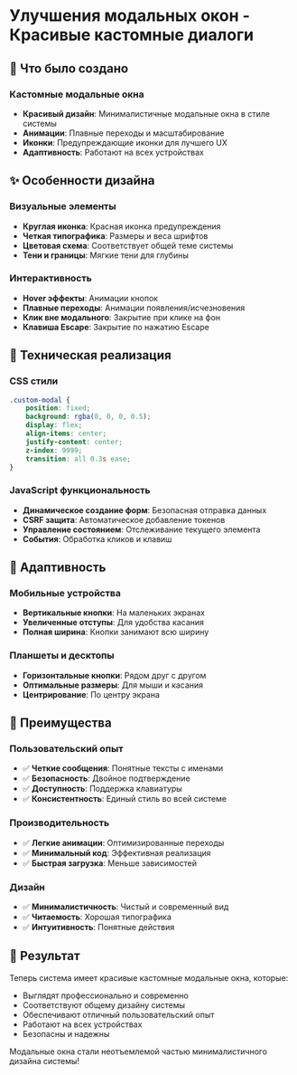 # Улучшения модальных окон - Красивые кастомные диалоги

## 🎨 Что было создано

### Кастомные модальные окна
- **Красивый дизайн**: Минималистичные модальные окна в стиле системы
- **Анимации**: Плавные переходы и масштабирование
- **Иконки**: Предупреждающие иконки для лучшего UX
- **Адаптивность**: Работают на всех устройствах

## ✨ Особенности дизайна

### Визуальные элементы
- **Круглая иконка**: Красная иконка предупреждения
- **Четкая типографика**: Размеры и веса шрифтов
- **Цветовая схема**: Соответствует общей теме системы
- **Тени и границы**: Мягкие тени для глубины

### Интерактивность
- **Hover эффекты**: Анимации кнопок
- **Плавные переходы**: Анимации появления/исчезновения
- **Клик вне модального**: Закрытие при клике на фон
- **Клавиша Escape**: Закрытие по нажатию Escape

## 🔧 Техническая реализация

### CSS стили
```css
.custom-modal {
    position: fixed;
    background: rgba(0, 0, 0, 0.5);
    display: flex;
    align-items: center;
    justify-content: center;
    z-index: 9999;
    transition: all 0.3s ease;
}
```

### JavaScript функциональность
- **Динамическое создание форм**: Безопасная отправка данных
- **CSRF защита**: Автоматическое добавление токенов
- **Управление состоянием**: Отслеживание текущего элемента
- **События**: Обработка кликов и клавиш

## 📱 Адаптивность

### Мобильные устройства
- **Вертикальные кнопки**: На маленьких экранах
- **Увеличенные отступы**: Для удобства касания
- **Полная ширина**: Кнопки занимают всю ширину

### Планшеты и десктопы
- **Горизонтальные кнопки**: Рядом друг с другом
- **Оптимальные размеры**: Для мыши и касания
- **Центрирование**: По центру экрана

## 🎯 Преимущества

### Пользовательский опыт
- ✅ **Четкие сообщения**: Понятные тексты с именами
- ✅ **Безопасность**: Двойное подтверждение
- ✅ **Доступность**: Поддержка клавиатуры
- ✅ **Консистентность**: Единый стиль во всей системе

### Производительность
- ✅ **Легкие анимации**: Оптимизированные переходы
- ✅ **Минимальный код**: Эффективная реализация
- ✅ **Быстрая загрузка**: Меньше зависимостей

### Дизайн
- ✅ **Минималистичность**: Чистый и современный вид
- ✅ **Читаемость**: Хорошая типографика
- ✅ **Интуитивность**: Понятные действия

## 🚀 Результат

Теперь система имеет красивые кастомные модальные окна, которые:
- Выглядят профессионально и современно
- Соответствуют общему дизайну системы
- Обеспечивают отличный пользовательский опыт
- Работают на всех устройствах
- Безопасны и надежны

Модальные окна стали неотъемлемой частью минималистичного дизайна системы! 